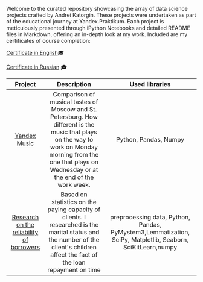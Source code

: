 Welcome to the curated repository showcasing the array of data science projects crafted by Andrei Katorgin. These projects were undertaken as part of the educational journey at Yandex.Praktikum. Each project is meticulously presented through iPython Notebooks and detailed README files in Markdown, offering an in-depth look at my work.
Included are my certificates of course completion:

[Certificate in English](https://drive.google.com/file/d/14YQP3exP0MKo47_HjERA-fAgeOWGLzgf/view?usp=sharing)🎓

[Certificate in Russian](https://drive.google.com/file/d/1tskwJw96IHpEaA2sc83BniWdWzKhZedq/view?usp=sharing) 🎓

| Project | Description | Used libraries |		
|:-------------:|:-------------:|:-------------:|
| [Yandex Music](https://github.com/katorgun/Yandex-Practicum/tree/main/Data%20Scientist/01-Yandex%20music%20research)   |Comparison of musical tastes of Moscow and St. Petersburg. How different is the music that plays on the way to work on Monday morning from the one that plays on Wednesday or at the end of the work week.    | Python, Pandas, Numpy    |
| [Research on the reliability of borrowers](https://github.com/katorgun/Yandex-Practicum/tree/main/Data%20Scientist/01-Yandex%20music%20research)   |Based on statistics on the paying capacity of clients. I researched is the marital status and the number of the client's children affect the fact of the loan repayment on time	    | preprocessing data, Python, Pandas, PyMystem3,Lemmatization, SciPy, Matplotlib, Seaborn, SciKitLearn,numpy    |

		


